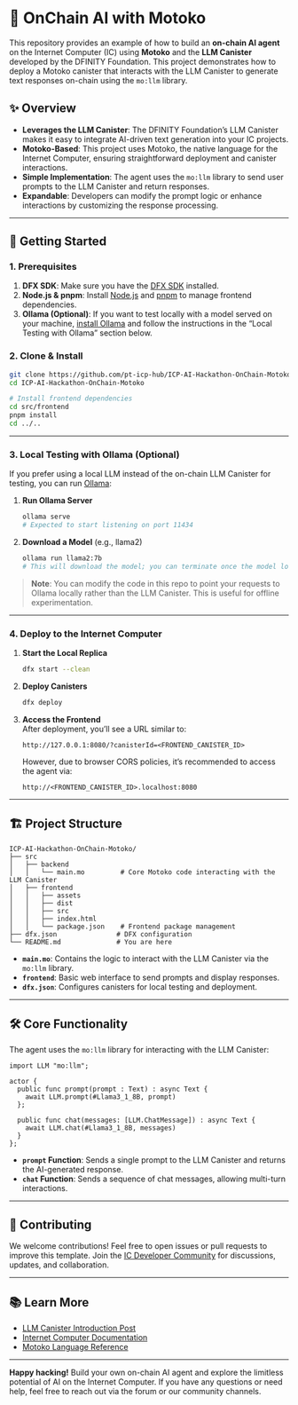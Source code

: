 # 🤖 OnChain AI with Motoko

This repository provides an example of how to build an **on-chain AI agent** on the Internet Computer (IC) using **Motoko** and the **LLM Canister** developed by the DFINITY Foundation. This project demonstrates how to deploy a Motoko canister that interacts with the LLM Canister to generate text responses on-chain using the `mo:llm` library.

## ✨ Overview

- **Leverages the LLM Canister**: The DFINITY Foundation’s LLM Canister makes it easy to integrate AI-driven text generation into your IC projects.  
- **Motoko-Based**: This project uses Motoko, the native language for the Internet Computer, ensuring straightforward deployment and canister interactions.  
- **Simple Implementation**: The agent uses the `mo:llm` library to send user prompts to the LLM Canister and return responses.
- **Expandable**: Developers can modify the prompt logic or enhance interactions by customizing the response processing.

---

## 🚀 Getting Started

### 1. Prerequisites

1. **DFX SDK**: Make sure you have the [DFX SDK](https://internetcomputer.org/docs/current/developer-docs/build/install-upgrade-remove) installed.
2. **Node.js & pnpm**: Install [Node.js](https://nodejs.org/) and [pnpm](https://pnpm.io/installation) to manage frontend dependencies.
3. **Ollama (Optional)**: If you want to test locally with a model served on your machine, [install Ollama](https://ollama.com/) and follow the instructions in the “Local Testing with Ollama” section below.

### 2. Clone & Install

```bash
git clone https://github.com/pt-icp-hub/ICP-AI-Hackathon-OnChain-Motoko.git
cd ICP-AI-Hackathon-OnChain-Motoko

# Install frontend dependencies
cd src/frontend
pnpm install
cd ../..
```

---

### 3. Local Testing with Ollama (Optional)

If you prefer using a local LLM instead of the on-chain LLM Canister for testing, you can run [Ollama](https://ollama.com/):

1. **Run Ollama Server**  
   ```bash
   ollama serve
   # Expected to start listening on port 11434
   ```
2. **Download a Model** (e.g., llama2)  
   ```bash
   ollama run llama2:7b
   # This will download the model; you can terminate once the model loads.
   ```

> **Note**: You can modify the code in this repo to point your requests to Ollama locally rather than the LLM Canister. This is useful for offline experimentation.

---

### 4. Deploy to the Internet Computer

1. **Start the Local Replica**  
   ```bash
   dfx start --clean
   ```
2. **Deploy Canisters**  
   ```bash
   dfx deploy
   ```
3. **Access the Frontend**  
   After deployment, you’ll see a URL similar to:
   ```
   http://127.0.0.1:8080/?canisterId=<FRONTEND_CANISTER_ID>
   ```
   However, due to browser CORS policies, it’s recommended to access the agent via:
   ```
   http://<FRONTEND_CANISTER_ID>.localhost:8080
   ```

---

## 🏗 Project Structure

```
ICP-AI-Hackathon-OnChain-Motoko/
├── src
│   ├── backend
│   │   └── main.mo         # Core Motoko code interacting with the LLM Canister
│   ├── frontend
│   │   ├── assets
│   │   ├── dist
│   │   ├── src
│   │   ├── index.html
│   │   └── package.json    # Frontend package management
├── dfx.json               # DFX configuration
└── README.md              # You are here
```

- **`main.mo`**: Contains the logic to interact with the LLM Canister via the `mo:llm` library.  
- **`frontend`**: Basic web interface to send prompts and display responses.  
- **`dfx.json`**: Configures canisters for local testing and deployment.

---

## 🛠 Core Functionality

The agent uses the `mo:llm` library for interacting with the LLM Canister:

```motoko
import LLM "mo:llm";

actor {
  public func prompt(prompt : Text) : async Text {
    await LLM.prompt(#Llama3_1_8B, prompt)
  };

  public func chat(messages: [LLM.ChatMessage]) : async Text {
    await LLM.chat(#Llama3_1_8B, messages)
  }
};
```

- **`prompt` Function**: Sends a single prompt to the LLM Canister and returns the AI-generated response.
- **`chat` Function**: Sends a sequence of chat messages, allowing multi-turn interactions.

---

## 🤝 Contributing

We welcome contributions! Feel free to open issues or pull requests to improve this template. Join the [IC Developer Community](https://forum.dfinity.org/) for discussions, updates, and collaboration.

---

## 📚 Learn More

- [LLM Canister Introduction Post](https://forum.dfinity.org/t/introducing-the-llm-canister-deploy-ai-agents-with-a-few-lines-of-code/41424)  
- [Internet Computer Documentation](https://internetcomputer.org/docs/home)  
- [Motoko Language Reference](https://internetcomputer.org/docs/current/developer-docs/build/languages/motoko)  

---

**Happy hacking!** Build your own on-chain AI agent and explore the limitless potential of AI on the Internet Computer. If you have any questions or need help, feel free to reach out via the forum or our community channels.
